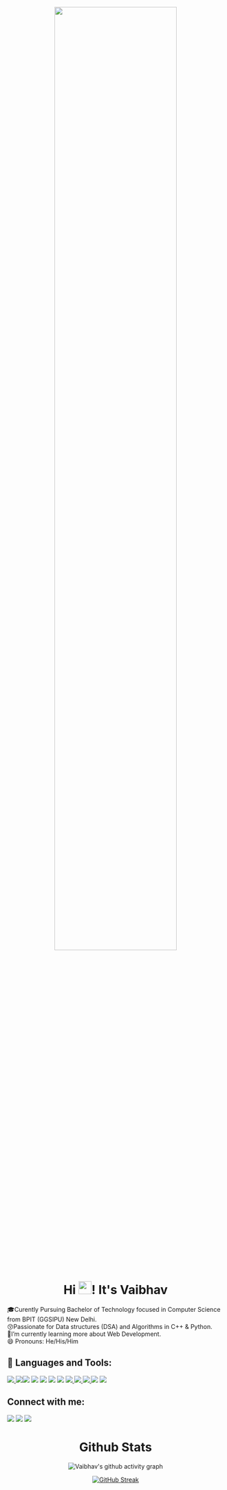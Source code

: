 <p align="center"><a href="#"><img width="75%" height="auto" src="https://i.imgur.com/iXuL1HG.png" height="100px"/></a></p>
<h1 align="center">Hi <img src="https://raw.githubusercontent.com/MartinHeinz/MartinHeinz/master/wave.gif" width="30px">! It's Vaibhav</h1>
🎓Curently Pursuing Bachelor of Technology focused in Computer Science from BPIT (GGSIPU) New Delhi.<br /> 
😚Passionate for Data structures (DSA) and Algorithms in C++ & Python.<br />
🌱I’m currently learning more about Web Development.<br />
😄 Pronouns: He/His/Him <br />
<h2>🚀 Languages and Tools:</h2>

<p align="left">
 <a href="https://www.python.org" target="_blank"><img src="https://img.icons8.com/color/48/000000/python.png"/> </a><a href="https://www.cplusplus.com/" target="_blank"><img src="https://img.icons8.com/color/48/000000/c-plus-plus-logo.png"/></a><a href="https://git-scm.com/" target="_blank"><img src="https://img.icons8.com/color/48/000000/git.png"/></a>
 <img src="https://img.icons8.com/ultraviolet/40/000000/react--v2.png">
 <img src="https://img.icons8.com/color/48/000000/mongodb.png"/>
 <img src="https://img.icons8.com/fluency/48/000000/node-js.png"/>
 <img src="https://img.icons8.com/ios/50/000000/django.png"/>
 <a href="https://developer.mozilla.org/en-US/docs/Web/JavaScript" target="_blank"> <img src="https://img.icons8.com/color/48/000000/javascript.png"/> </a> 
    <a href="https://www.w3.org/html/" target="_blank"> <img src="https://img.icons8.com/color/48/000000/html-5.png"/> </a> 
    <a href="https://www.w3schools.com/css/" target="_blank"> <img src="https://img.icons8.com/color/48/000000/css3.png"/> </a><a href="https://code.visualstudio.com/" target="_blank"><img src="https://img.icons8.com/color/48/000000/visual-studio-code-2019.png"/></a>
  <a href="https://www.jetbrains.com/pycharm/" target="_blank">  <img src="https://img.icons8.com/color/48/000000/pycharm.png"/></a>
 <h2>Connect with me:</h2><p align="left">
<a href = "https://www.linkedin.com/in/vaibhavmogha/" target="_blank"><img src="https://img.icons8.com/fluent/48/000000/linkedin.png"/></a>
<a href = "https://www.snapchat.com/add/vaibhavv_31?share_id=A4a8GbBxU7Q" target="_blank"><img src="https://img.icons8.com/fluency/48/000000/snapchat.png"/></a>
<a href = "https://vaibhavmogha.github.io/Portfolio/" target="_blank"><img src="https://img.icons8.com/fluency/48/000000/domain.png"/></a>
<h1 align="center">Github Stats</h1>

<div align="center">
 
![Vaibhav's github activity graph](https://activity-graph.herokuapp.com/graph?username=VaibhavMogha)


[![GitHub Streak](http://github-readme-streak-stats.herokuapp.com?user=VaibhavMogha&theme=synthwave)](https://git.io/streak-stats)
</div>
